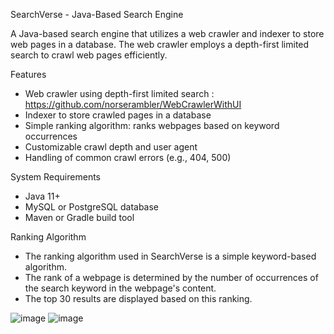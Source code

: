 SearchVerse - Java-Based Search Engine

A Java-based search engine that utilizes a web crawler and indexer to store web pages in a database. The web crawler employs a depth-first limited search to crawl web pages efficiently.

Features
- Web crawler using depth-first limited search : https://github.com/norserambler/WebCrawlerWithUI
- Indexer to store crawled pages in a database
- Simple ranking algorithm: ranks webpages based on keyword occurrences
- Customizable crawl depth and user agent
- Handling of common crawl errors (e.g., 404, 500)
  
System Requirements
- Java 11+
- MySQL or PostgreSQL database
- Maven or Gradle build tool

Ranking Algorithm

- The ranking algorithm used in SearchVerse is a simple keyword-based algorithm. 
- The rank of a webpage is determined by the number of occurrences of the search keyword in the webpage's content.
- The top 30 results are displayed based on this ranking.

![image](https://github.com/user-attachments/assets/b660bc1f-beba-47e4-b449-33f135254707)
![image](https://github.com/user-attachments/assets/fe5cc045-55a4-4233-acbc-ac2a8fb0549b)

